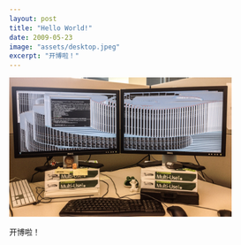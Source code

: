 ```yaml
---
layout: post
title: "Hello World!"
date: 2009-05-23
image: "assets/desktop.jpeg"
excerpt: "开博啦！"
---
```


<img src="/assets/desktop.jpeg" width="80%" />

开博啦！

